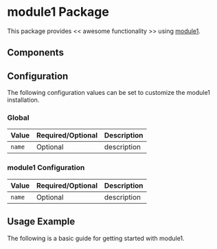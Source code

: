# module1 Package

This package provides << awesome functionality >> using [module1](https://INFO_NEEDED).

## Components

## Configuration

The following configuration values can be set to customize the module1 installation.

### Global

| Value | Required/Optional | Description |
|-------|-------------------|-------------|
| `name` | Optional | description |

### module1 Configuration

| Value | Required/Optional | Description |
|-------|-------------------|-------------|
| `name` | Optional | description |

## Usage Example

The following is a basic guide for getting started with module1.
